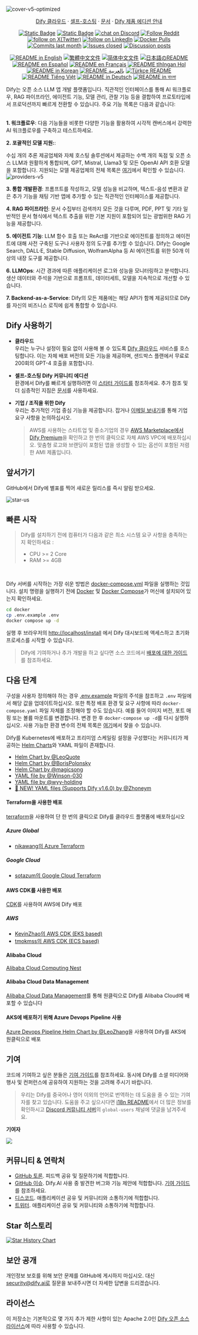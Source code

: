 ![cover-v5-optimized](../../images/GitHub_README_if.png)

<p align="center">
  <a href="https://cloud.dify.ai">Dify 클라우드</a> ·
  <a href="https://docs.dify.ai/getting-started/install-self-hosted">셀프-호스팅</a> ·
  <a href="https://docs.dify.ai">문서</a> ·
  <a href="https://dify.ai/pricing">Dify 제품 에디션 안내</a>
</p>

<p align="center">
    <a href="https://dify.ai" target="_blank">
        <img alt="Static Badge" src="https://img.shields.io/badge/Product-F04438"></a>
    <a href="https://dify.ai/pricing" target="_blank">
        <img alt="Static Badge" src="https://img.shields.io/badge/free-pricing?logo=free&color=%20%23155EEF&label=pricing&labelColor=%20%23528bff"></a>
    <a href="https://discord.gg/FngNHpbcY7" target="_blank">
        <img src="https://img.shields.io/discord/1082486657678311454?logo=discord&labelColor=%20%235462eb&logoColor=%20%23f5f5f5&color=%20%235462eb"
            alt="chat on Discord"></a>
    <a href="https://reddit.com/r/difyai" target="_blank">  
        <img src="https://img.shields.io/reddit/subreddit-subscribers/difyai?style=plastic&logo=reddit&label=r%2Fdifyai&labelColor=white"
            alt="Follow Reddit"></a>
    <a href="https://twitter.com/intent/follow?screen_name=dify_ai" target="_blank">
        <img src="https://img.shields.io/twitter/follow/dify_ai?logo=X&color=%20%23f5f5f5"
            alt="follow on X(Twitter)"></a>
    <a href="https://www.linkedin.com/company/langgenius/" target="_blank">
        <img src="https://custom-icon-badges.demolab.com/badge/LinkedIn-0A66C2?logo=linkedin-white&logoColor=fff"
            alt="follow on LinkedIn"></a>
    <a href="https://hub.docker.com/u/langgenius" target="_blank">
        <img alt="Docker Pulls" src="https://img.shields.io/docker/pulls/langgenius/dify-web?labelColor=%20%23FDB062&color=%20%23f79009"></a>
    <a href="https://github.com/langgenius/dify/graphs/commit-activity" target="_blank">
        <img alt="Commits last month" src="https://img.shields.io/github/commit-activity/m/langgenius/dify?labelColor=%20%2332b583&color=%20%2312b76a"></a>
    <a href="https://github.com/langgenius/dify/" target="_blank">
        <img alt="Issues closed" src="https://img.shields.io/github/issues-search?query=repo%3Alanggenius%2Fdify%20is%3Aclosed&label=issues%20closed&labelColor=%20%237d89b0&color=%20%235d6b98"></a>
    <a href="https://github.com/langgenius/dify/discussions/" target="_blank">
        <img alt="Discussion posts" src="https://img.shields.io/github/discussions/langgenius/dify?labelColor=%20%239b8afb&color=%20%237a5af8"></a>
</p>

<p align="center">
  <a href="../../README.md"><img alt="README in English" src="https://img.shields.io/badge/English-d9d9d9"></a>
  <a href="../zh-TW/README.md"><img alt="繁體中文文件" src="https://img.shields.io/badge/繁體中文-d9d9d9"></a>
  <a href="../zh-CN/README.md"><img alt="简体中文文件" src="https://img.shields.io/badge/简体中文-d9d9d9"></a>
  <a href="../ja-JP/README.md"><img alt="日本語のREADME" src="https://img.shields.io/badge/日本語-d9d9d9"></a>
  <a href="../es-ES/README.md"><img alt="README en Español" src="https://img.shields.io/badge/Español-d9d9d9"></a>
  <a href="../fr-FR/README.md"><img alt="README en Français" src="https://img.shields.io/badge/Français-d9d9d9"></a>
  <a href="../tlh/README.md"><img alt="README tlhIngan Hol" src="https://img.shields.io/badge/Klingon-d9d9d9"></a>
  <a href="../ko-KR/README.md"><img alt="README in Korean" src="https://img.shields.io/badge/한국어-d9d9d9"></a>
  <a href="../ar-SA/README.md"><img alt="README بالعربية" src="https://img.shields.io/badge/العربية-d9d9d9"></a>
  <a href="../tr-TR/README.md"><img alt="Türkçe README" src="https://img.shields.io/badge/Türkçe-d9d9d9"></a>
  <a href="../vi-VN/README.md"><img alt="README Tiếng Việt" src="https://img.shields.io/badge/Ti%E1%BA%BFng%20Vi%E1%BB%87t-d9d9d9"></a>
  <a href="../de-DE/README.md"><img alt="README in Deutsch" src="https://img.shields.io/badge/German-d9d9d9"></a>
    <a href="../bn-BD/README.md"><img alt="README in বাংলা" src="https://img.shields.io/badge/বাংলা-d9d9d9"></a>
</p>

Dify는 오픈 소스 LLM 앱 개발 플랫폼입니다. 직관적인 인터페이스를 통해 AI 워크플로우, RAG 파이프라인, 에이전트 기능, 모델 관리, 관찰 기능 등을 결합하여 프로토타입에서 프로덕션까지 빠르게 전환할 수 있습니다. 주요 기능 목록은 다음과 같습니다:</br> </br>

**1. 워크플로우**:
다음 기능들을 비롯한 다양한 기능을 활용하여 시각적 캔버스에서 강력한 AI 워크플로우를 구축하고 테스트하세요.

**2. 포괄적인 모델 지원:**:

수십 개의 추론 제공업체와 자체 호스팅 솔루션에서 제공하는 수백 개의 독점 및 오픈 소스 LLM과 원활하게 통합되며, GPT, Mistral, Llama3 및 모든 OpenAI API 호환 모델을 포함합니다. 지원되는 모델 제공업체의 전체 목록은 [여기](https://docs.dify.ai/getting-started/readme/model-providers)에서 확인할 수 있습니다.
![providers-v5](https://github.com/langgenius/dify/assets/13230914/5a17bdbe-097a-4100-8363-40255b70f6e3)

**3. 통합 개발환경**:
프롬프트를 작성하고, 모델 성능을 비교하며, 텍스트-음성 변환과 같은 추가 기능을 채팅 기반 앱에 추가할 수 있는 직관적인 인터페이스를 제공합니다.

**4. RAG 파이프라인**:
문서 수집부터 검색까지 모든 것을 다루며, PDF, PPT 및 기타 일반적인 문서 형식에서 텍스트 추출을 위한 기본 지원이 포함되어 있는 광범위한 RAG 기능을 제공합니다.

**5. 에이전트 기능**:
LLM 함수 호출 또는 ReAct를 기반으로 에이전트를 정의하고 에이전트에 대해 사전 구축된 도구나 사용자 정의 도구를 추가할 수 있습니다. Dify는 Google Search, DALL·E, Stable Diffusion, WolframAlpha 등 AI 에이전트를 위한 50개 이상의 내장 도구를 제공합니다.

**6. LLMOps**:
시간 경과에 따른 애플리케이션 로그와 성능을 모니터링하고 분석합니다. 생산 데이터와 주석을 기반으로 프롬프트, 데이터세트, 모델을 지속적으로 개선할 수 있습니다.

**7. Backend-as-a-Service**:
Dify의 모든 제품에는 해당 API가 함께 제공되므로 Dify를 자신의 비즈니스 로직에 쉽게 통합할 수 있습니다.

## Dify 사용하기

- **클라우드 </br>**
  우리는 누구나 설정이 필요 없이 사용해 볼 수 있도록 [Dify 클라우드](https://dify.ai) 서비스를 호스팅합니다. 이는 자체 배포 버전의 모든 기능을 제공하며, 샌드박스 플랜에서 무료로 200회의 GPT-4 호출을 포함합니다.

- **셀프-호스팅 Dify 커뮤니티 에디션</br>**
  환경에서 Dify를 빠르게 실행하려면 이 [스타터 가이드를](#quick-start) 참조하세요.
  추가 참조 및 더 심층적인 지침은 [문서](https://docs.dify.ai)를 사용하세요.

- **기업 / 조직을 위한 Dify</br>**
  우리는 추가적인 기업 중심 기능을 제공합니다. 잡거나 [이메일 보내기](mailto:business@dify.ai?subject=%5BGitHub%5DBusiness%20License%20Inquiry)를 통해 기업 요구 사항을 논의하십시오. </br>

  > AWS를 사용하는 스타트업 및 중소기업의 경우 [AWS Marketplace에서 Dify Premium](https://aws.amazon.com/marketplace/pp/prodview-t22mebxzwjhu6)을 확인하고 한 번의 클릭으로 자체 AWS VPC에 배포하십시오. 맞춤형 로고와 브랜딩이 포함된 앱을 생성할 수 있는 옵션이 포함된 저렴한 AMI 제품입니다.

## 앞서가기

GitHub에서 Dify에 별표를 찍어 새로운 릴리스를 즉시 알림 받으세요.

![star-us](https://github.com/langgenius/dify/assets/13230914/b823edc1-6388-4e25-ad45-2f6b187adbb4)

## 빠른 시작

> Dify를 설치하기 전에 컴퓨터가 다음과 같은 최소 시스템 요구 사항을 충족하는지 확인하세요 :
>
> - CPU >= 2 Core
> - RAM >= 4GB

</br>

Dify 서버를 시작하는 가장 쉬운 방법은 [docker-compose.yml](docker/docker-compose.yaml) 파일을 실행하는 것입니다. 설치 명령을 실행하기 전에 [Docker](https://docs.docker.com/get-docker/) 및 [Docker Compose](https://docs.docker.com/compose/install/)가 머신에 설치되어 있는지 확인하세요.

```bash
cd docker
cp .env.example .env
docker compose up -d
```

실행 후 브라우저의 [http://localhost/install](http://localhost/install) 에서 Dify 대시보드에 액세스하고 초기화 프로세스를 시작할 수 있습니다.

> Dify에 기여하거나 추가 개발을 하고 싶다면 소스 코드에서 [배포에 대한 가이드](https://docs.dify.ai/getting-started/install-self-hosted/local-source-code)를 참조하세요.

## 다음 단계

구성을 사용자 정의해야 하는 경우 [.env.example](docker/.env.example) 파일의 주석을 참조하고 `.env` 파일에서 해당 값을 업데이트하십시오. 또한 특정 배포 환경 및 요구 사항에 따라 `docker-compose.yaml` 파일 자체를 조정해야 할 수도 있습니다. 예를 들어 이미지 버전, 포트 매핑 또는 볼륨 마운트를 변경합니다. 변경 한 후 `docker-compose up -d`를 다시 실행하십시오. 사용 가능한 환경 변수의 전체 목록은 [여기](https://docs.dify.ai/getting-started/install-self-hosted/environments)에서 찾을 수 있습니다.

Dify를 Kubernetes에 배포하고 프리미엄 스케일링 설정을 구성했다는 커뮤니티가 제공하는 [Helm Charts](https://helm.sh/)와 YAML 파일이 존재합니다.

- [Helm Chart by @LeoQuote](https://github.com/douban/charts/tree/master/charts/dify)
- [Helm Chart by @BorisPolonsky](https://github.com/BorisPolonsky/dify-helm)
- [Helm Chart by @magicsong](https://github.com/magicsong/ai-charts)
- [YAML file by @Winson-030](https://github.com/Winson-030/dify-kubernetes)
- [YAML file by @wyy-holding](https://github.com/wyy-holding/dify-k8s)
- [🚀 NEW! YAML files (Supports Dify v1.6.0) by @Zhoneym](https://github.com/Zhoneym/DifyAI-Kubernetes)

#### Terraform을 사용한 배포

[terraform](https://www.terraform.io/)을 사용하여 단 한 번의 클릭으로 Dify를 클라우드 플랫폼에 배포하십시오

##### Azure Global

- [nikawang의 Azure Terraform](https://github.com/nikawang/dify-azure-terraform)

##### Google Cloud

- [sotazum의 Google Cloud Terraform](https://github.com/DeNA/dify-google-cloud-terraform)

#### AWS CDK를 사용한 배포

[CDK](https://aws.amazon.com/cdk/)를 사용하여 AWS에 Dify 배포

##### AWS

- [KevinZhao의 AWS CDK (EKS based)](https://github.com/aws-samples/solution-for-deploying-dify-on-aws)
- [tmokmss의 AWS CDK (ECS based)](https://github.com/aws-samples/dify-self-hosted-on-aws)

#### Alibaba Cloud

[Alibaba Cloud Computing Nest](https://computenest.console.aliyun.com/service/instance/create/default?type=user&ServiceName=Dify%E7%A4%BE%E5%8C%BA%E7%89%88)

#### Alibaba Cloud Data Management

[Alibaba Cloud Data Management](https://www.alibabacloud.com/help/en/dms/dify-in-invitational-preview/)를 통해 원클릭으로 Dify를 Alibaba Cloud에 배포할 수 있습니다

#### AKS에 배포하기 위해 Azure Devops Pipeline 사용

[Azure Devops Pipeline Helm Chart by @LeoZhang](https://github.com/Ruiruiz30/Dify-helm-chart-AKS)을 사용하여 Dify를 AKS에 원클릭으로 배포

## 기여

코드에 기여하고 싶은 분들은 [기여 가이드](./CONTRIBUTING.md)를 참조하세요.
동시에 Dify를 소셜 미디어와 행사 및 컨퍼런스에 공유하여 지원하는 것을 고려해 주시기 바랍니다.

> 우리는 Dify를 중국어나 영어 이외의 언어로 번역하는 데 도움을 줄 수 있는 기여자를 찾고 있습니다. 도움을 주고 싶으시다면 [i18n README](https://github.com/langgenius/dify/blob/main/web/i18n-config/README.md)에서 더 많은 정보를 확인하시고 [Discord 커뮤니티 서버](https://discord.gg/8Tpq4AcN9c)의 `global-users` 채널에 댓글을 남겨주세요.

**기여자**

<a href="https://github.com/langgenius/dify/graphs/contributors">
  <img src="https://contrib.rocks/image?repo=langgenius/dify" />
</a>

## 커뮤니티 & 연락처

- [GitHub 토론](https://github.com/langgenius/dify/discussions). 피드백 공유 및 질문하기에 적합합니다.
- [GitHub 이슈](https://github.com/langgenius/dify/issues). Dify.AI 사용 중 발견한 버그와 기능 제안에 적합합니다. [기여 가이드](./CONTRIBUTING.md)를 참조하세요.
- [디스코드](https://discord.gg/FngNHpbcY7). 애플리케이션 공유 및 커뮤니티와 소통하기에 적합합니다.
- [트위터](https://twitter.com/dify_ai). 애플리케이션 공유 및 커뮤니티와 소통하기에 적합합니다.

## Star 히스토리

[![Star History Chart](https://api.star-history.com/svg?repos=langgenius/dify&type=Date)](https://star-history.com/#langgenius/dify&Date)

## 보안 공개

개인정보 보호를 위해 보안 문제를 GitHub에 게시하지 마십시오. 대신 security@dify.ai로 질문을 보내주시면 더 자세한 답변을 드리겠습니다.

## 라이선스

이 저장소는 기본적으로 몇 가지 추가 제한 사항이 있는 Apache 2.0인 [Dify 오픈 소스 라이선스](../../LICENSE)에 따라 사용할 수 있습니다.
